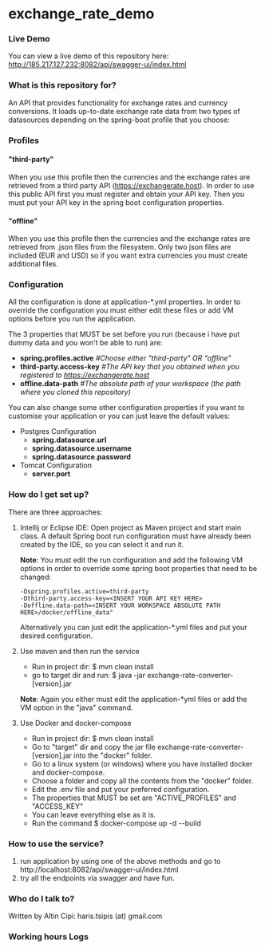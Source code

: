 # exchange_rate_demo

### Live Demo ###
You can view a live demo of this repository here: http://185.217.127.232:8082/api/swagger-ui/index.html

### What is this repository for? ###
An API that provides functionality for exchange rates and currency conversions.
It loads up-to-date exchange rate data from two types of datasources depending on the 
spring-boot profile that you choose:

### Profiles ###
#### "third-party" ####
When you use this profile then the currencies and the exchange rates are retrieved from 
a third party API (https://exchangerate.host). In order to use this public API first you must
register and obtain your API key. Then you must put your API key in the spring boot configuration properties.
#### "offline" ####
When you use this profile then the currencies and the exchange rates are retrieved from .json
files from the filesystem. Only two json files are included (EUR and USD) so if you want extra
currencies you must create additional files.

### Configuration ###
All the configuration is done at application-*.yml properties. In order to override the configuration 
you must either edit these files or add VM options before you run the application.

The 3 properties that MUST be set before you run (because i have put dummy data and you won't be able to run) are:
* **spring.profiles.active**  *#Choose either "third-party" OR "offline"*
* **third-party.access-key** *#The API key that you obtained when you registered to https://exchangerate.host*
* **offline.data-path** *#The absolute path of your workspace (the path where you cloned this repository)*

You can also change some other configuration properties if you want to customise your application or you can just leave the default values:
* Postgres Configuration
  * **spring.datasource.url**
  * **spring.datasource.username**
  * **spring.datasource.password**
* Tomcat Configuration
  * **server.port**


### How do I get set up? ###

There are three approaches:

1. Intellij or Eclipse IDE: Open project as Maven project and start main class. A default Spring boot run configuration
must have already been created by the IDE, so you can select it and run it.  

   **Note**: You must edit the run configuration and add the following VM options in order to override some spring boot properties
that need to be changed: 

       -Dspring.profiles.active=third-party
       -Dthird-party.access-key=<INSERT YOUR API KEY HERE>
       -Doffline.data-path=<INSERT YOUR WORKSPACE ABSOLUTE PATH HERE>/docker/offline_data"
   Alternatively you can just edit the application-*.yml files and put your desired configuration.


2. Use maven and then run the service
    * Run in project dir: $ mvn clean install
    * go to target dir and run: $ java -jar exchange-rate-converter-[version].jar

   **Note**: Again you either must edit the application-*yml files or add the VM option in the "java" command.


3. Use Docker and docker-compose
   * Run in project dir: $ mvn clean install
   * Go to "target" dir and copy the jar file exchange-rate-converter-[version].jar into the "docker" folder.
   * Go to a linux system (or windows) where you have installed docker and docker-compose.
   * Choose a folder and copy all the contents from the "docker" folder.
   * Edit the .env file and put your preferred configuration.
   * The properties that MUST be set are "ACTIVE_PROFILES" and "ACCESS_KEY"
   * You can leave everything else as it is.
   * Run the command $ docker-compose up -d --build

### How to use the service? ###
1. run application by using one of the above methods and go to http://localhost:8082/api/swagger-ui/index.html
2. try all the endpoints via swagger and have fun.

### Who do I talk to? ###
Written by Altin Cipi: haris.tsipis (at) gmail.com

### Working hours Logs ###